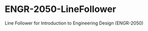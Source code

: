 ENGR-2050-LineFollower
======================

Line Follower for Introduction to Engineering Design (ENGR-2050)

